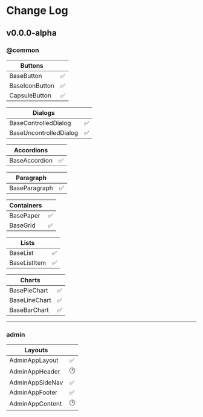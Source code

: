 # Change Log

## v0.0.0-alpha

### @common

| Buttons        |     |
| -------------- | :-: |
| BaseButton     | ✅  |
| BaseIconButton | ✅  |
| CapsuleButton  | ✅  |

| Dialogs                |     |
| ---------------------- | :-: |
| BaseControlledDialog   | ✅  |
| BaseUncontrolledDialog | ✅  |

| Accordions    |     |
| ------------- | :-: |
| BaseAccordion | ✅  |

| Paragraph     |     |
| ------------- | :-: |
| BaseParagraph | ✅  |

| Containers |     |
| ---------- | :-: |
| BasePaper  | ✅  |
| BaseGrid   | ✅  |

| Lists        |     |
| ------------ | :-: |
| BaseList     | ✅  |
| BaseListItem | ✅  |

| Charts        |     |
| ------------- | :-: |
| BasePieChart  | ✅  |
| BaseLineChart | ✅  |
| BaseBarChart  | ✅  |

---

### admin

| Layouts         |     |
| --------------- | :-: |
| AdminAppLayout  | ✅  |
| AdminAppHeader  | 🕑  |
| AdminAppSideNav | ✅  |
| AdminAppFooter  | ✅  |
| AdminAppContent | 🕑  |
